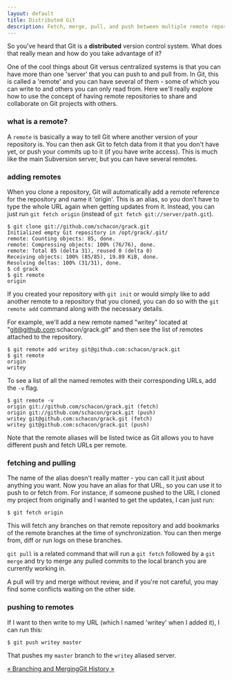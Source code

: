 ```yaml
---
layout: default
title: Distributed Git
description: Fetch, merge, pull, and push between multiple remote repositories.
---
```

So you've heard that Git is a **distributed** version control system.  What
does that really mean and how do you take advantage of it?

One of the cool things about Git versus centralized systems is that you can
have more than one 'server' that you can push to and pull from.  In Git, this
is called a 'remote' and you can have several of them - some of which you can
write to and others you can only read from. Here we'll really explore how to use
the concept of having remote repositories to share and collaborate on Git
projects with others.

### what is a remote? ###

A `remote` is basically a way to tell Git where another version of your
repository is.  You can then ask Git to fetch data from it that you don't have
yet, or push your commits up to it (if you have write access).  This is much like
the main Subversion server, but you can have several remotes.

### adding remotes  ###

When you clone a repository, Git will automatically add a remote reference
for the repository and name it 'origin'.  This is an
alias, so you don't have to type the whole URL again when getting updates from
it.  Instead, you can just run `git fetch origin` (instead of
`git fetch git://server/path.git`).

	$ git clone git://github.com/schacon/grack.git
	Initialized empty Git repository in /opt/grack/.git/
	remote: Counting objects: 85, done.
	remote: Compressing objects: 100% (76/76), done.
	remote: Total 85 (delta 31), reused 0 (delta 0)
	Receiving objects: 100% (85/85), 19.89 KiB, done.
	Resolving deltas: 100% (31/31), done.
	$ cd grack
	$ git remote
	origin

If you created your repository with `git init` or would simply like to add
another remote to a repository that you cloned, you can do so with the
`git remote add` command along with the necessary details. 

For example, we'll add a new remote named "writey" located
at "git@github.com:schacon/grack.git" and then see the list of remotes
attached to the repository.

	$ git remote add writey git@github.com:schacon/grack.git
	$ git remote
	origin
	writey
	
To see a list of all the named remotes with their corresponding URLs, 
add the `-v` flag.

	$ git remote -v	
	origin git://github.com/schacon/grack.git (fetch)
	origin git://github.com/schacon/grack.git (push)
	writey git@github.com:schacon/grack.git (fetch)
	writey git@github.com:schacon/grack.git (push)

Note that the remote aliases will be listed twice as Git allows 
you to have different push and fetch URLs per remote.

### fetching and pulling ###

The name of the alias doesn't really matter - you can call it just about
anything you want.  Now you have an alias for that URL, so you can use it to
push to or fetch from.  For instance, if someone pushed to the
URL I cloned my project from originally and I wanted to get the updates, I can
just run:

	$ git fetch origin

This will fetch any branches on that remote repository and add bookmarks of 
the remote branches at the time of synchronization. You can then merge from, 
diff or run logs on these branches.

`git pull` is a related command that will run a `git fetch` followed by a 
`git merge` and try to merge any pulled commits to the local branch you 
are currently working in.

A pull will try and merge without review, and if you're not careful, you 
may find some conflicts waiting on the other side.

### pushing to remotes ###

If I want to then write to my URL (which I named 'writey' when I added it),
I can run this:

	$ git push writey master

That pushes my `master` branch to the `writey` aliased server.
<div class="page-turns">
  <a href="branching.html" class="page-prev">&laquo; Branching and Merging</a><a href="log.html" class="page-next">Git History &raquo;</a>
</div>
